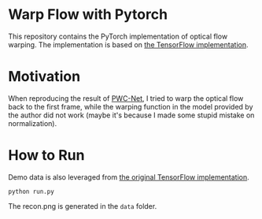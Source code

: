# Warp Flow with Pytorch
This repository contains the PyTorch implementation of optical flow warping. The implementation is based on [the TensorFlow implementation](https://github.com/rajat95/Optical-Flow-Warping-Tensorflow).

# Motivation
When reproducing the result of [PWC-Net](https://github.com/NVlabs/PWC-Net), I tried to warp the optical flow back to the first frame, while the warping function in the model provided by the author did not work (maybe it's because I made some stupid mistake on normalization).

# How to Run
Demo data is also leveraged from [the original TensorFlow implementation](https://github.com/rajat95/Optical-Flow-Warping-Tensorflow). 
```
python run.py
```
The recon.png is generated in the `data` folder.
